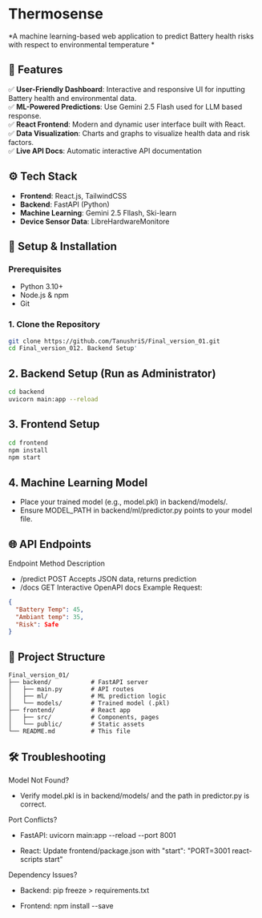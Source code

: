 # Thermosense  
*A machine learning-based web application to predict Battery health risks with respect to environmental temperature *  


## 📌 Features  
✅ **User-Friendly Dashboard**: Interactive and responsive UI for inputting Battery health and environmental data.  
✅ **ML-Powered Predictions**: Use Gemini 2.5 Flash used for LLM based response.  
✅ **React Frontend**: Modern and dynamic user interface built with React.  
✅ **Data Visualization**: Charts and graphs to visualize health data and risk factors.  
✅ **Live API Docs**: Automatic interactive API documentation 


## ⚙️ Tech Stack  
- **Frontend**: React.js, TailwindCSS  
- **Backend**: FastAPI (Python)  
- **Machine Learning**: Gemini 2.5 Fllash, Ski-learn
- **Device Sensor Data**: LibreHardwareMonitore

## 🚀 Setup & Installation  

### Prerequisites  
- Python 3.10+  
- Node.js & npm  
- Git  

### 1. Clone the Repository  
```bash
git clone https://github.com/TanushriS/Final_version_01.git
cd Final_version_012. Backend Setup'
```

## 2. Backend Setup (Run as Administrator)
```bash
cd backend
uvicorn main:app --reload
```

## 3. Frontend Setup
```bash
cd frontend
npm install
npm start
```

## 4. Machine Learning Model
 - Place your trained model (e.g., model.pkl) in backend/models/.
 - Ensure MODEL_PATH in backend/ml/predictor.py points to your model file.


## 🌐 API Endpoints
Endpoint	Method	Description
 - /predict	POST	Accepts JSON data, returns prediction
 - /docs	GET	Interactive OpenAPI docs
Example Request:

```json
{
  "Battery Temp": 45,
  "Ambiant temp": 35,
  "Risk": Safe
}
```

## 📂 Project Structure
```text
Final_version_01/
├── backend/           # FastAPI server
│   ├── main.py        # API routes
│   ├── ml/            # ML prediction logic
│   └── models/        # Trained model (.pkl)
├── frontend/          # React app
│   ├── src/           # Components, pages
│   └── public/        # Static assets
└── README.md          # This file
```
## 🛠 Troubleshooting
Model Not Found?
 - Verify model.pkl is in backend/models/ and the path in predictor.py is correct.

Port Conflicts?

 - FastAPI: uvicorn main:app --reload --port 8001

 - React: Update frontend/package.json with "start": "PORT=3001 react-scripts start"

Dependency Issues?

 - Backend: pip freeze > requirements.txt

 - Frontend: npm install --save <package-name>
